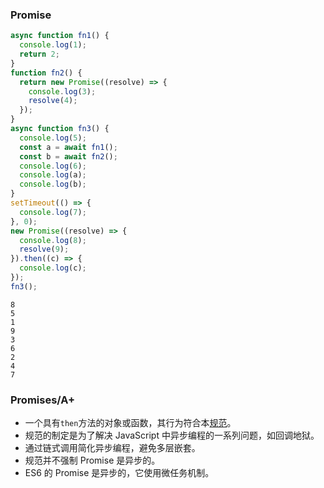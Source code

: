 ### Promise

```javascript
async function fn1() {
  console.log(1);
  return 2;
}
function fn2() {
  return new Promise((resolve) => {
    console.log(3);
    resolve(4);
  });
}
async function fn3() {
  console.log(5);
  const a = await fn1();
  const b = await fn2();
  console.log(6);
  console.log(a);
  console.log(b);
}
setTimeout(() => {
  console.log(7);
}, 0);
new Promise((resolve) => {
  console.log(8);
  resolve(9);
}).then((c) => {
  console.log(c);
});
fn3();
```

```
8
5
1
9
3
6
2
4
7
```

### Promises/A+

- 一个具有`then`方法的对象或函数，其行为符合本[规范](https://promisesaplus.com/)。
- 规范的制定是为了解决 JavaScript 中异步编程的一系列问题，如回调地狱。
- 通过链式调用简化异步编程，避免多层嵌套。
- 规范并不强制 Promise 是异步的。
- ES6 的 Promise 是异步的，它使用微任务机制。

